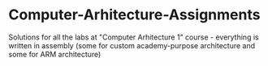 Computer-Arhitecture-Assignments
================================

Solutions for all the labs at "Computer Arhitecture 1" course - everything is written in assembly (some for custom academy-purpose architecture and some for ARM architecture)
